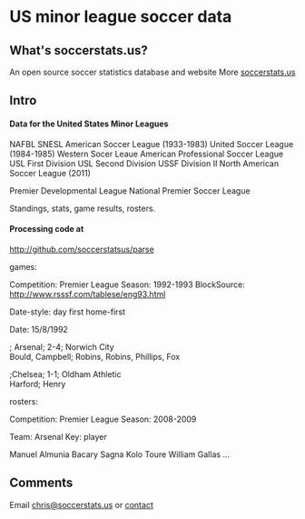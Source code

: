 # US minor league soccer data

## What's soccerstats.us?

An open source soccer statistics database and website
More [soccerstats.us](http://www.soccerstats.us)

## Intro

#### Data for the United States Minor Leagues

NAFBL
SNESL
American Soccer League (1933-1983)
United Soccer League (1984-1985)
Western Socer Leaue
American Professional Soccer League
USL First Division
USL Second Division
USSF Division II
North American Soccer League (2011)

Premier Developmental League
National Premier Soccer League


Standings, stats, game results, rosters.


#### Processing code at
http://github.com/soccerstatsus/parse


games: 

Competition: Premier League
Season: 1992-1993
BlockSource: http://www.rsssf.com/tablese/eng93.html

Date-style: day first
home-first

Date: 15/8/1992

; Arsenal; 2-4; Norwich City                
Bould, Campbell; Robins, Robins, Phillips, Fox

;Chelsea; 1-1; Oldham Athletic             
Harford; Henry

rosters: 

Competition: Premier League
Season: 2008-2009

Team: Arsenal
Key: player

Manuel Almunia
Bacary Sagna
Kolo Toure
William Gallas
...


## Comments

Email chris@soccerstats.us or [contact](http://www.soccerstats.us/contact)






